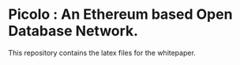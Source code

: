 # Picolo : An Ethereum based Open Database Network.

This repository contains the latex files for the whitepaper. 
